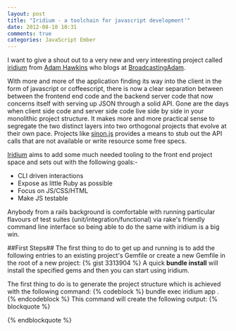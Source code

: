 ```yaml
---
layout: post
title: "Iridium - a toolchain for javascript development'"
date: 2012-08-10 10:31
comments: true
categories: JavaScript Ember
---
```

I want to give a shout out to a very new and very interesting project called
<a target="_blank" href="https://github.com/radiumsoftware/iridium/">iridium</a> from 
<a target="_blank" href="https://twitter.com/adman65">Adam Hawkins</a> who blogs at
 <a target="_blank" href="http://www.broadcastingadam.com/">BroadcastingAdam</a>.

With more and more of the application finding its way into the client in the form of
javascript or coffeescript, there is
now a clear separation between between the   frontend end code and the backend server code that
now concerns itself with serving up JSON through a solid API.  Gone are the days when
client side code and server side code live side by side in your monolithic project
structure.  It makes more and more practical sense to segregate the two distinct layers
into two orthogonal projects that evolve at
their own pace.  Projects like <a href="sinonjs.org" target="_blank">sinon.js</a>
provides a means to stub out the API calls that are not available or write resource some free specs.

<a target="_blank" href="https://github.com/radiumsoftware/iridium/">Iridium</a> aims
to add some much needed tooling to the front end project space and sets out with the
following goals:-

- CLI driven interactions
- Expose as little Ruby as possible
- Focus on JS/CSS/HTML
- Make JS testable

Anybody from a rails background is comfortable with running particular flavours of
test suites (unit/integration/functional) via rake's friendly command line interface so being
able to do the same with iridium is a big win.

##First Steps##
The first thing to do to get up and running is to add the following entries to an existing project's Gemfile or create a new Gemfile in the root of a new project:
{% gist 3313904 %}
A quick **bundle install** will install the specified gems and then you can start using iridium.

The first thing to do is to generate the project structure which is achieved with the following command:
{% codeblock %}
bundle exec iridium app .
{% endcodeblock %}
This command will create the following output:
{% blockquote %}

{% endblockquote %}
